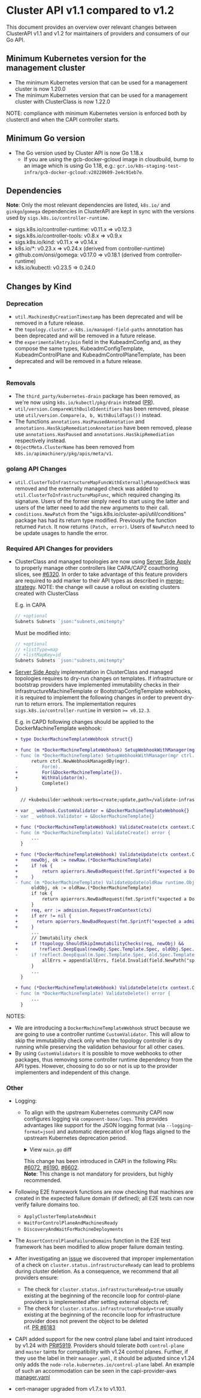 # Cluster API v1.1 compared to v1.2

This document provides an overview over relevant changes between ClusterAPI v1.1 and v1.2 for
maintainers of providers and consumers of our Go API.

## Minimum Kubernetes version for the management cluster

* The minimum Kubernetes version that can be used for a management cluster is now 1.20.0
* The minimum Kubernetes version that can be used for a management cluster with ClusterClass is now 1.22.0

NOTE: compliance with minimum Kubernetes version is enforced both by clusterctl and when the CAPI controller starts. 

## Minimum Go version

* The Go version used by Cluster API is now Go 1.18.x
  * If you are using the gcb-docker-gcloud image in cloudbuild, bump to an image which is using
    Go 1.18, e.g.: `gcr.io/k8s-staging-test-infra/gcb-docker-gcloud:v20220609-2e4c91eb7e`.

## Dependencies

**Note**: Only the most relevant dependencies are listed, `k8s.io/` and `ginkgo`/`gomega` dependencies
in ClusterAPI are kept in sync with the versions used by `sigs.k8s.io/controller-runtime`.

- sigs.k8s.io/controller-runtime: v0.11.x => v0.12.3
- sigs.k8s.io/controller-tools: v0.8.x => v0.9.x
- sigs.k8s.io/kind: v0.11.x => v0.14.x
- k8s.io/*: v0.23.x => v0.24.x (derived from controller-runtime)
- github.com/onsi/gomega: v0.17.0 => v0.18.1 (derived from controller-runtime)
- k8s.io/kubectl: v0.23.5 => 0.24.0

## Changes by Kind

### Deprecation

* `util.MachinesByCreationTimestamp` has been deprecated and will be removed in a future release.
* the `topology.cluster.x-k8s.io/managed-field-paths` annotation has been deprecated and will be removed in a future release.
* the `experimentalRetryJoin` field in the KubeadmConfig and, as they compose the same types, KubeadmConfigTemplate, KubeadmControlPlane and KubeadmControlPlaneTemplate, has been deprecated and will be removed in a future release.
* 
### Removals
* The `third_party/kubernetes-drain` package has been removed, as we're now using `k8s.io/kubectl/pkg/drain` instead ([PR](https://github.com/kubernetes-sigs/cluster-api/pull/5440)).
* `util/version.CompareWithBuildIdentifiers` has been removed, please use `util/version.Compare(a, b, WithBuildTags())` instead.
* The functions `annotations.HasPausedAnnotation` and `annotations.HasSkipRemediationAnnotation` have been removed, please use
  `annotations.HasPaused` and `annotations.HasSkipRemediation` respectively instead.
* `ObjectMeta.ClusterName` has been removed from `k8s.io/apimachinery/pkg/apis/meta/v1`.

### golang API Changes

- `util.ClusterToInfrastructureMapFuncWithExternallyManagedCheck` was removed and the externally managed check was added to `util.ClusterToInfrastructureMapFunc`, which required changing its signature.
   Users of the former simply need to start using the latter and users of the latter need to add the new arguments to their call.
- `conditions.NewPatch` from the "sigs.k8s.io/cluster-api/util/conditions" package has had its return type modified. Previously the function returned `Patch`. It now returns `(Patch, error)`. Users of `NewPatch` need to be update usages to handle the error.

### Required API Changes for providers

- ClusterClass and managed topologies are now using [Server Side Apply](https://kubernetes.io/docs/reference/using-api/server-side-apply/) 
  to properly manage other controllers like CAPA/CAPZ coauthoring slices, see [#6320](https://github.com/kubernetes-sigs/cluster-api/issues/6320).
  In order to take advantage of this feature providers are required to add marker to their API types as described in
  [merge-strategy](https://kubernetes.io/docs/reference/using-api/server-side-apply/#merge-strategy).
  NOTE: the change will cause a rollout on existing clusters created with ClusterClass

  E.g. in CAPA

  ```go
  // +optional
  Subnets Subnets `json:"subnets,omitempty"
  ```
  Must be modified into:

  ```go
  // +optional
  // +listType=map
  // +listMapKey=id
  Subnets Subnets `json:"subnets,omitempty"
  ```

- [Server Side Apply](https://kubernetes.io/docs/reference/using-api/server-side-apply/) implementation in ClusterClass and managed topologies
  requires to dry-run changes on templates. If infrastructure or bootstrap providers have implemented immutability checks
  in their InfrastructureMachineTemplate or BootstrapConfigTemplate webhooks,
  it is required to implement the following changes in order to prevent dry-run to return errors.
  The implementation requires `sigs.k8s.io/controller-runtime` in version `>= v0.12.3`.

  E.g. in CAPD following changes should be applied to the DockerMachineTemplate webhook:

  ```diff
  + type DockerMachineTemplateWebhook struct{}

  + func (m *DockerMachineTemplateWebhook) SetupWebhookWithManager(mgr ctrl.Manager) error {
  - func (m *DockerMachineTemplate) SetupWebhookWithManager(mgr ctrl.Manager) error {
        return ctrl.NewWebhookManagedBy(mgr).
  -         For(m).
  +         For(&DockerMachineTemplate{}).
  +         WithValidator(m).
            Complete()
  }

    // +kubebuilder:webhook:verbs=create;update,path=/validate-infrastructure-cluster-x-k8s-io-v1beta1-dockermachinetemplate,mutating=false,failurePolicy=fail,matchPolicy=Equivalent,groups=infrastructure.cluster.x-k8s.io,resources=dockermachinetemplates,versions=v1beta1,name=validation.dockermachinetemplate.infrastructure.cluster.x-k8s.io,sideEffects=None,admissionReviewVersions=v1;v1beta1

  + var _ webhook.CustomValidator = &DockerMachineTemplateWebhook{}
  - var _ webhook.Validator = &DockerMachineTemplate{}

  + func (*DockerMachineTemplateWebhook) ValidateCreate(ctx context.Context, _ runtime.Object) error {
  - func (m *DockerMachineTemplate) ValidateCreate() error {
        ...
    }

  + func (*DockerMachineTemplateWebhook) ValidateUpdate(ctx context.Context, oldRaw runtime.Object, newRaw runtime.Object) error {
  +     newObj, ok := newRaw.(*DockerMachineTemplate)
  +     if !ok {
  +         return apierrors.NewBadRequest(fmt.Sprintf("expected a DockerMachineTemplate but got a %T", newRaw))
  +     }
  - func (m *DockerMachineTemplate) ValidateUpdate(oldRaw runtime.Object) error {
        oldObj, ok := oldRaw.(*DockerMachineTemplate)
        if !ok {
            return apierrors.NewBadRequest(fmt.Sprintf("expected a DockerMachineTemplate but got a %T", oldRaw))
        }
  +     req, err := admission.RequestFromContext(ctx)
  +     if err != nil {
  +       return apierrors.NewBadRequest(fmt.Sprintf("expected a admission.Request inside context: %v", err))
  +     }
        ...
        // Immutability check
  +     if !topology.ShouldSkipImmutabilityChecks(req, newObj) &&
  +        !reflect.DeepEqual(newObj.Spec.Template.Spec, oldObj.Spec.Template.Spec) {
  -     if !reflect.DeepEqual(m.Spec.Template.Spec, old.Spec.Template.Spec) {
            allErrs = append(allErrs, field.Invalid(field.NewPath("spec", "template", "spec"), m, dockerMachineTemplateImmutableMsg))
        }
        ...
    }

  + func (*DockerMachineTemplateWebhook) ValidateDelete(ctx context.Context, _ runtime.Object) error {
  - func (m *DockerMachineTemplate) ValidateDelete() error {
        ...
    }
  ```

NOTES:
- We are introducing a `DockerMachineTemplateWebhook` struct because we are going to use a controller runtime
  `CustomValidator`. This will allow to skip the immutability check only when the topology controller is dry running
  while preserving the validation behaviour for all other cases.
- By using `CustomValidators` it is possible to move webhooks to other packages, thus removing some controller
  runtime dependency from the API types. However, choosing to do so or not is up to the provider implementers
  and independent of this change.

### Other

- Logging:
    - To align with the upstream Kubernetes community CAPI now configures logging via `component-base/logs`. 
      This provides advantages like support for the JSON logging format (via `--logging-format=json`) and automatic
      deprecation of klog flags aligned to the upstream Kubernetes deprecation period.
      <details>
      <summary>View <code>main.go</code> diff</summary>

      ```diff
      import (
        ...
      + "k8s.io/component-base/logs"
      + _ "k8s.io/component-base/logs/json/register"
      )

      var (
      	...
      +	logOptions = logs.NewOptions()
      )

      func init() {
      -	klog.InitFlags(nil)

      func InitFlags(fs *pflag.FlagSet) {
      +	logs.AddFlags(fs, logs.SkipLoggingConfigurationFlags())
      +	logOptions.AddFlags(fs)
      
      func main() {
      	...
      	pflag.Parse()
      
      +	if err := logOptions.ValidateAndApply(); err != nil {
      +		setupLog.Error(err, "unable to start manager")
      +		os.Exit(1)
      +	}
      +
      +	// klog.Background will automatically use the right logger.
      +	ctrl.SetLogger(klog.Background())
      -	ctrl.SetLogger(klogr.New())
      ```
      </details>

      This change has been introduced in CAPI in the following PRs: [#6072](https://github.com/kubernetes-sigs/cluster-api/pull/6072), [#6190](https://github.com/kubernetes-sigs/cluster-api/pull/6190), [#6602](https://github.com/kubernetes-sigs/cluster-api/pull/6602).</br>
      **Note**: This change is not mandatory for providers, but highly recommended.

- Following E2E framework functions are now checking that machines are created in the expected failure domain (if defined);
  all E2E tests can now verify failure domains too.
  - `ApplyClusterTemplateAndWait`
  - `WaitForControlPlaneAndMachinesReady`
  - `DiscoveryAndWaitForMachineDeployments`
- The `AssertControlPlaneFailureDomains` function in the E2E test framework has been modified to allow proper failure domain testing.

- After investigating an [issue](https://github.com/kubernetes-sigs/cluster-api/issues/6006) we discovered that improper implementation of a check on `cluster.status.infrastructureReady` can lead to problems during cluster deletion. As a consequence, we recommend that all providers ensure:
  - The check for `cluster.status.infrastructureReady=true` usually existing at the beginning of the reconcile loop for control-plane providers is implemented after setting external objects ref;
  - The check for `cluster.status.infrastructureReady=true` usually existing  at the beginning of the reconcile loop for infrastructure provider does not prevent the object to be deleted  
rif. [PR #6183](https://github.com/kubernetes-sigs/cluster-api/pull/6183)

- CAPI added support for the new control plane label and taint introduced by v1.24 with [PR#5919](https://github.com/kubernetes-sigs/cluster-api/pull/5919).
  Providers should tolerate _both_ `control-plane` and `master` taints for compatibility with v1.24 control planes.
  Further, if they use the label in their `manager.yaml`, it should be adjusted since v1.24 only adds the `node-role.kubernetes.io/control-plane` label.
  An example of such an accommodation can be seen in the capi-provider-aws [manager.yaml][aws-manager-yaml-a69181]

- cert-manager upgraded from v1.7.x to v1.10.1.

[aws-manager-yaml-a69181]: https://github.com/kubernetes-sigs/cluster-api-provider-aws/blob/a691817f0ea6e8e6624e3c748b33d0058c061fd7/config/manager/manager.yaml?rgh-link-date=2022-02-17T20%3A09%3A43Z#L52